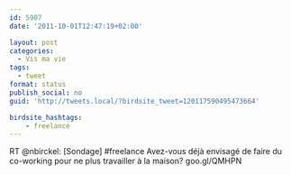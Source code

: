 ```yaml
---
id: 5907
date: '2011-10-01T12:47:19+02:00'

layout: post
categories:
  - Vis ma vie
tags:
  - tweet
format: status
publish_social: no
guid: 'http://tweets.local/?birdsite_tweet=120117590495473664'

birdsite_hashtags:
    - freelance
---
```


RT @nbirckel: \[Sondage\] #freelance Avez-vous déjà envisagé de faire du co-working pour ne plus travailler à la maison? goo.gl/QMHPN